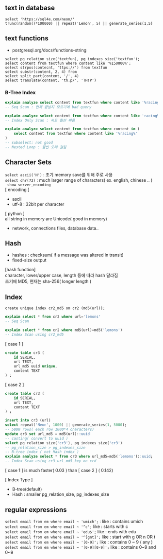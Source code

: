 
## text in database
`select 'https://sql4e.com/neon/'`  
`trunc(random()*100000) || repeat('Lemon', 5) || generate_series(1,5)`

## text functions
- postgresql.org/docs/functions-string

`select pg_relation_size('textfun), pg_indexes_size('textfun');`  
`select content from textfun where content like '%150000%';`  
`select strpos(contecnt, 'ttps://') from textfun `  
`select substr(content, 2, 4) from `  
`select split_part(content, '/', 4)`  
`select translate(content, 'th.p/', 'TH!P')` 

### B-Tree Index 
```sql
explain analyze select content from textfun where content like '%racing%'
-- Seq Scan : 언제 끝날지 모르기에 bad query
```
```sql 
explain analyze select content from textfun where content like 'racing%'
-- Index Only Scan : 속도 훨씬 빠름
```
```sql 
explain analyze select content from textfun where content in (
    select content from textfun where content like '%racing%'
)
-- subselect: not good
-- Nested Loop : 훨씬 오래 걸림
```
## Character Sets
`select ascii('H')` : 초기 memory save를 위해 주로 사용  
`select chr(72)` : much larger range of characters( ex. english, chinese .. )  
` show server_encoding`  
[ encoding ]
- ascii
- utf-8 : 32bit per character

[ python ]  
all string in memory are Unicode( good in memory)
- network, connections files, database data..

## Hash
- hashes : checksum( if a message was altered in transit)
- fixed-size output

[hash function]  
character, lower/upper case, length 등에 따라 hash 달라짐  
초기에 MD5, 현재는 sha-256( longer length ) 
 
## Index 
`create unique index cr2_md5 on cr2 (md5(url));`  
```sql
explain select * from cr2 where url='lemons'
-- Seq Scan
```
```sql
explain select * from cr2 where md5(url)=md5('lemons')
-- Index Scan using cr2_md5
```  
[ case 1 ]
```sql
create table cr3 (
    id SERIAL,
    url TEXT,
    url_md5 uuid unique,
    content TEXT
) ;
```
[ case 2 ]
```sql
create table cr3 (
    id SERIAL,
    url TEXT,
    content TEXT
) ;
```
```sql
insert into cr3 (url)
select repeat('Neon', 1000) || generate_series(1, 5000); 
-- 5000 rows( each row 1000*4 characters)
update cr3 set url_md5 = md5(url)::uuid 
-- casting( convert to uuid )
select pg_relation_size('cr3'), pg_indexes_size('cr3')
-- pg_relation_size > pg_indexes_size
-- B-tree index ( not Hash index )
explain analyze select * from cr3 where url_md5=md5('lemons')::uuid;
-- Index Scan using cr3_url_md5_key on crd
```
[ case 1 ] is much faster( 0.03 ) than [ case 2 ] ( 0.142)

[ Index Type ]  
- B-tree(default)
- Hash : smaller pg_relation_size, pg_indexes_size

## regular expressions
`select email from em where email ~ 'umich';` : like : contains umich  
`select email from em where email ~ '^c';` like : starts with c  
`select email from em where email ~ 'edu$';` like : ends with edu  
`select email from em where email ~ '^[gnt]';` like : start with g OR n OR t
`select email from em where email ~ '[0-9]';` like : contains 0 ~ 9 ( any )    
`select email from em where email ~ '[0-9][0-9]';` like : contains 0~9 and 0~9
 